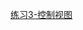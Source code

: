 [练习3-控制视图](https://github.com/quanbinn/Learn-Revit-the-Parametric-Way/blob/master/chapters/%E7%AB%A02-%E7%94%A8%E5%8F%82%E6%95%B0%E7%9A%84%E6%96%B9%E6%B3%95%E4%BD%BF%E7%94%A8Revit%E7%9A%84%E5%9F%BA%E7%A1%80%E5%91%BD%E4%BB%A4/%E7%BB%83%E4%B9%A03-%E6%8E%A7%E5%88%B6%E8%A7%86%E5%9B%BE.md)